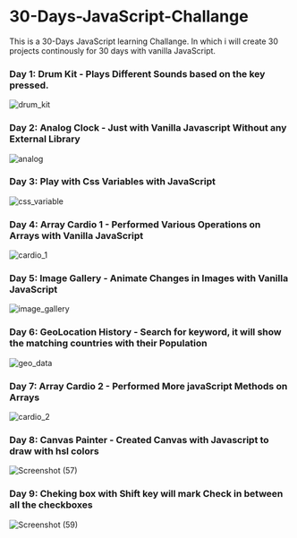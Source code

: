 # 30-Days-JavaScript-Challange
This is a 30-Days JavaScript learning Challange.
In which i will create 30 projects continously for 30 days with vanilla JavaScript.


### Day 1: Drum Kit - Plays Different Sounds based on the key pressed.

![drum_kit](https://github.com/amansharma8194/30-Days-JavaScript-Challange/assets/95268373/25fcbcf9-d6cc-47ce-91ee-50da0929bc0e)

### Day 2: Analog Clock - Just with Vanilla Javascript Without any External Library

![analog](https://github.com/amansharma8194/30-Days-JavaScript-Challange/assets/95268373/1efa9c6c-95dd-4f91-958d-e2099f026459)
### Day 3: Play with Css Variables with JavaScript

![css_variable](https://github.com/amansharma8194/30-Days-JavaScript-Challange/assets/95268373/7f1377f8-131f-49ce-9362-ad65e35bcf90)

### Day 4: Array Cardio 1 - Performed Various Operations on Arrays with Vanilla JavaScript

![cardio_1](https://github.com/amansharma8194/30-Days-JavaScript-Challange/assets/95268373/1a637e21-8589-4ff1-ae32-6ca7c650c478)

### Day 5: Image Gallery - Animate Changes in Images with Vanilla JavaScript

![image_gallery](https://github.com/amansharma8194/30-Days-JavaScript-Challange/assets/95268373/14c10642-3d61-4693-b1ac-eb534bab8cf9)

### Day 6: GeoLocation History - Search for keyword, it will show the matching countries with their Population

![geo_data](https://github.com/amansharma8194/30-Days-JavaScript-Challange/assets/95268373/510b2e3a-30e7-4754-93c0-c05815520eb0)

### Day 7: Array Cardio 2 - Performed More javaScript Methods on Arrays

![cardio_2](https://github.com/amansharma8194/30-Days-JavaScript-Challange/assets/95268373/310b3232-f876-452a-9a69-eb289383daef)

### Day 8: Canvas Painter - Created Canvas with Javascript to draw with hsl colors

![Screenshot (57)](https://github.com/amansharma8194/30-Days-JavaScript-Challange/assets/95268373/91a615b3-05c7-40a0-9228-2146763b76c8)

### Day 9: Cheking box with Shift key will mark Check in between all the checkboxes

![Screenshot (59)](https://github.com/amansharma8194/30-Days-JavaScript-Challange/assets/95268373/347bfc5c-48da-4646-a113-2a8d9cc800cd)

